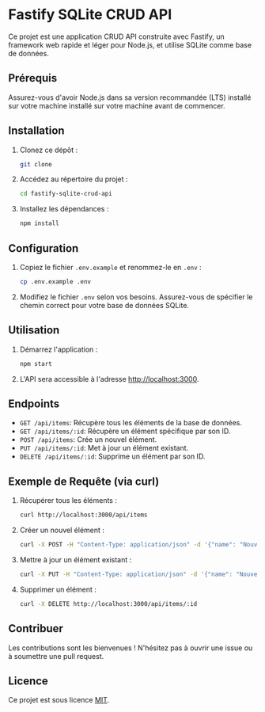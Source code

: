 # Fastify SQLite CRUD API

Ce projet est une application CRUD API construite avec Fastify, un framework web rapide et léger pour Node.js, et utilise SQLite comme base de données.

## Prérequis

Assurez-vous d'avoir Node.js dans sa version recommandée (LTS) installé sur votre machine installé sur votre machine avant de commencer.

## Installation

1. Clonez ce dépôt :
   ```bash
   git clone 
   ```

2. Accédez au répertoire du projet :
   ```bash
   cd fastify-sqlite-crud-api
   ```

3. Installez les dépendances :
   ```bash
   npm install
   ```

## Configuration

1. Copiez le fichier `.env.example` et renommez-le en `.env` :
   ```bash
   cp .env.example .env
   ```

2. Modifiez le fichier `.env` selon vos besoins. Assurez-vous de spécifier le chemin correct pour votre base de données SQLite.

## Utilisation

1. Démarrez l'application :
   ```bash
   npm start
   ```

2. L'API sera accessible à l'adresse [http://localhost:3000](http://localhost:3000).

## Endpoints

- `GET /api/items`: Récupère tous les éléments de la base de données.
- `GET /api/items/:id`: Récupère un élément spécifique par son ID.
- `POST /api/items`: Crée un nouvel élément.
- `PUT /api/items/:id`: Met à jour un élément existant.
- `DELETE /api/items/:id`: Supprime un élément par son ID.

## Exemple de Requête (via curl)

1. Récupérer tous les éléments :
   ```bash
   curl http://localhost:3000/api/items
   ```

2. Créer un nouvel élément :
   ```bash
   curl -X POST -H "Content-Type: application/json" -d '{"name": "Nouvel Élément"}' http://localhost:3000/api/items
   ```

3. Mettre à jour un élément existant :
   ```bash
   curl -X PUT -H "Content-Type: application/json" -d '{"name": "Nouveau Nom"}' http://localhost:3000/api/items/:id
   ```

4. Supprimer un élément :
   ```bash
   curl -X DELETE http://localhost:3000/api/items/:id
   ```

## Contribuer

Les contributions sont les bienvenues ! N'hésitez pas à ouvrir une issue ou à soumettre une pull request.

## Licence

Ce projet est sous licence [MIT](LICENSE).
